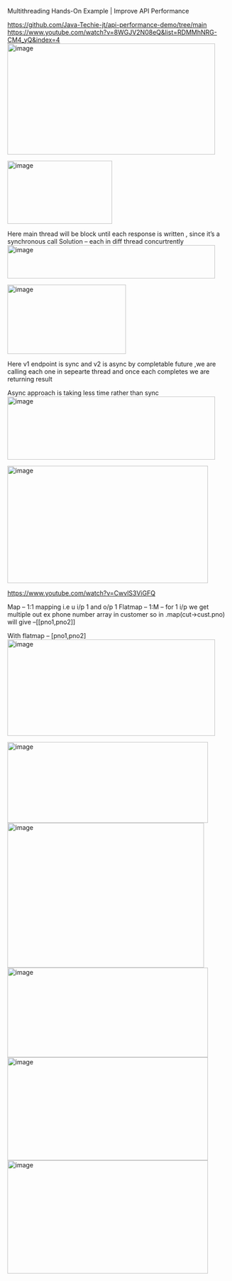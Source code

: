 Multithreading Hands-On Example | Improve API Performance

https://github.com/Java-Techie-jt/api-performance-demo/tree/main
https://www.youtube.com/watch?v=8WGJV2N08eQ&list=RDMMhNRG-CM4_yQ&index=4
<img width="468" height="250" alt="image" src="https://github.com/user-attachments/assets/e9c0cbf7-4540-41ba-b044-3bfa16348e3f" />

<img width="236" height="142" alt="image" src="https://github.com/user-attachments/assets/0383e299-0538-4e1f-bad9-5bc209c3f6f4" />

Here main thread will be block until each response is written , since it’s a synchronous call
Solution – each in diff thread concurtrently
<img width="468" height="75" alt="image" src="https://github.com/user-attachments/assets/559e14ce-685c-4ec2-b008-def5206e1838" />

<img width="267" height="156" alt="image" src="https://github.com/user-attachments/assets/70c0f1c2-cba9-41b4-aed0-cc37c7bf870c" />


Here v1 endpoint is sync and v2 is async by completable future ,we are calling each one in sepearte thread and once each completes we are returning result

Async approach is taking less time  rather than sync
<img width="468" height="142" alt="image" src="https://github.com/user-attachments/assets/4ddf30e0-7d48-4397-a57a-b19ac1c083ec" />

<img width="452" height="264" alt="image" src="https://github.com/user-attachments/assets/673dd4eb-c5ae-4c35-a31a-40defed2d6b6" />


https://www.youtube.com/watch?v=CwvlS3ViGFQ

Map – 1:1 mapping i.e u i/p 1 and o/p 1
Flatmap – 1:M – for 1 i/p we get multiple out ex phone number array in customer so in .map(cut->cust.pno) will give –[[pno1,pno2]]

With flatmap – [pno1,pno2]
<img width="468" height="217" alt="image" src="https://github.com/user-attachments/assets/346d4a78-e484-4bd9-a3f9-a0c0d4a8163d" />


<img width="452" height="182" alt="image" src="https://github.com/user-attachments/assets/b55a6b5d-5fd3-4aed-9d52-8d11c7689863" />


<img width="443" height="326" alt="image" src="https://github.com/user-attachments/assets/74c75561-4a6f-45ab-b998-2db1a07a81e4" />


<img width="452" height="202" alt="image" src="https://github.com/user-attachments/assets/fa46ee1f-b973-4fde-8049-f9739ff1cd57" />

<img width="452" height="232" alt="image" src="https://github.com/user-attachments/assets/f03f329a-1095-40ea-a058-4dbec030c769" />


<img width="452" height="255" alt="image" src="https://github.com/user-attachments/assets/f0af2929-94fb-4e7f-8021-478a66400a65" />
